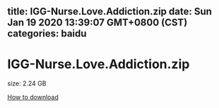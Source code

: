
title: IGG-Nurse.Love.Addiction.zip
date: Sun Jan 19 2020 13:39:07 GMT+0800 (CST)    
categories: baidu
---

# IGG-Nurse.Love.Addiction.zip
size: 2.24 GB
 
 

[How to download](https://bpcam.bemobtrk.com/go/2ceec3aa-1ca2-46d6-b9ff-aaa5c184517c?jno=4272)